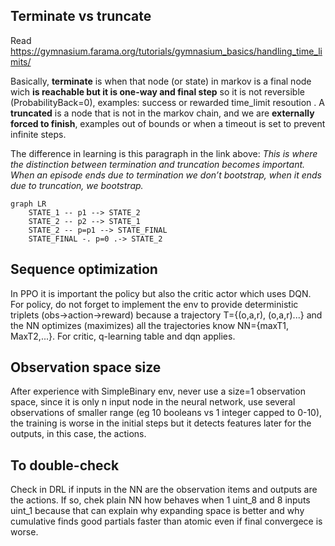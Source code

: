 ## Terminate vs truncate
 
Read https://gymnasium.farama.org/tutorials/gymnasium_basics/handling_time_limits/

Basically, **terminate** is when that node (or state) in markov is a final node wich **is reachable but it is one-way and final step** so it is not reversible (ProbabilityBack=0), examples: success or rewarded time_limit resoution . A **truncated** is a node that is not in the markov chain, and we are **externally forced to finish**, examples out of bounds or when a timeout is set to prevent infinite steps. 

The difference in learning is this paragraph in the link above: *This is where the distinction between termination and truncation becomes important. When an episode ends due to termination we don’t bootstrap, when it ends due to truncation, we bootstrap.*

```mermaid
graph LR
    STATE_1 -- p1 --> STATE_2
    STATE_2 -- p2 --> STATE_1
    STATE_2 -- p=p1 --> STATE_FINAL
    STATE_FINAL -. p=0 .-> STATE_2
```
## Sequence optimization

In PPO it is important the policy but also the critic actor which uses DQN. For policy, do not forget to implement the env to provide deterministic triplets (obs->action->reward) because a trajectory T={(o,a,r), (o,a,r)...} and the NN optimizes (maximizes) all the trajectories know NN={maxT1, MaxT2,...}. For critic, q-learning table and dqn applies.

## Observation space size

After experience with SimpleBinary env, never use a size=1 observation space, since it is only n input node in the neural network, use several observations of smaller range (eg 10 booleans vs 1 integer capped to 0-10), the training is worse in the initial steps but it detects features later for the outputs, in this case, the actions.

## To double-check

Check in DRL if inputs in the NN are the observation items and outputs are the actions. If so, chek plain NN how behaves when 1 uint_8 and 8 inputs uint_1 because that can explain why expanding space is better and why cumulative finds good partials faster than atomic even if final convergece is worse. 
